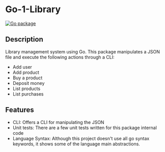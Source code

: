 # Go-1-Library

[![Go package](https://github.com/nickolasrm-Learn/Go-2-Library/actions/workflows/test.yaml/badge.svg)](https://github.com/nickolasrm-Learn/Go-2-Library/actions/workflows/test.yaml)

## Description

Library management system using Go. This package manipulates a JSON file and execute
the following actions through a CLI:

- Add user
- Add product
- Buy a product
- Deposit money
- List products
- List purchases

## Features

- CLI: Offers a CLI for manipulating the JSON
- Unit tests: There are a few unit tests written for this package internal code
- Language Syntax: Although this project doesn't use all go syntax keywords, it shows some of the language main abstractions.

